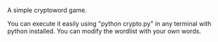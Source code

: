 A simple cryptoword game.

You can execute it easily using "python crypto.py" in any terminal with python installed. You can modify the wordlist with your own words.
